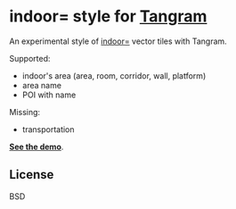 # indoor= style for [Tangram][]

An experimental style of [indoor=][] vector tiles with Tangram.

Supported:
- indoor's area (area, room, corridor, wall, platform)
- area name
- POI with name

Missing:

- transportation

[**See the demo**](https://indoorequal.github.io/tangram-indoorequal).

## License

BSD

[indoor=]: https://indoorequal.org/
[tangram]: https://github.com/tangrams/tangram
